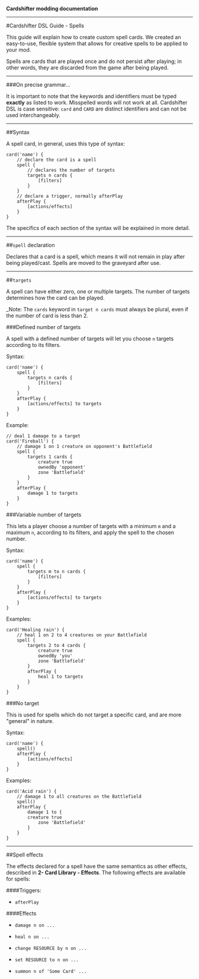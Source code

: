 **Cardshifter modding documentation**

---

#Cardshifter DSL Guide - Spells

This guide will explain how to create custom spell cards. We created an easy-to-use, flexible system that allows for creative spells to be applied to your mod. 

Spells are cards that are played once and do not persist after playing; in other words, they are discarded from the game after being played. 

---

###On precise grammar...

It is important to note that the keywords and identifiers must be typed **exactly** as listed to work. Misspelled words will not work at all. Cardshifter DSL is case sensitive: `card` and `CARD` are distinct identifiers and can not be used interchangeably.

---

##Syntax

A spell card, in general, uses this type of syntax:

    card('name') {
        // declare the card is a spell
        spell {
            // declares the number of targets
            targets n cards {
                [filters]
            }
        }
        // declare a trigger, normally afterPlay
        afterPlay {
            [actions/effects]
        }
    }
    
The specifics of each section of the syntax will be explained in more detail.

---

##`spell` declaration

Declares that a card is a spell, which means it will not remain in play after being played/cast. Spells are moved to the graveyard after use. 

---

##`targets`

A spell can have either zero, one or multiple targets. The number of targets determines how the card can be played.

_Note: The `cards` keyword in `target n cards` must always be plural, even if the number of card is less than 2.

###Defined number of targets

A spell with a defined number of targets will let you choose `n` targets according to its filters.

Syntax:

    card('name') {
        spell {
            targets n cards {
                [filters]
            }
        }
        afterPlay {
            [actions/effects] to targets
        }
    }
    
Example: 

    // deal 1 damage to a target
    card('Fireball') {
        // damage 1 on 1 creature on opponent's Battlefield
        spell {
            targets 1 cards {
                creature true
                ownedBy 'opponent'
                zone 'Battlefield'
            }
        }
        afterPlay {
            damage 1 to targets
        }
    }
    
###Variable number of targets

This lets a player choose a number of targets with a minimum `m` and a maximum `n`, according to its filters, and apply the spell to the chosen number.

Syntax:

    card('name') {
        spell {
            targets m to n cards {
                [filters]
            }
        }
        afterPlay {
            [actions/effects] to targets
        }
    }

Examples:

    card('Healing rain') {
        // heal 1 on 2 to 4 creatures on your Battlefield
        spell {
            targets 2 to 4 cards {
                creature true
                ownedBy 'you'
                zone 'Battlefield'
            }
            afterPlay {
                heal 1 to targets
            }
        }
    }
    
###No target

This is used for spells which do not target a specific card, and are more "general" in nature.

Syntax:

    card('name') {
        spell()
        afterPlay {
            [actions/effects]
        }
    }

Examples:

    card('Acid rain') {
        // damage 1 to all creatures on the Battlefield
        spell()
        afterPlay {
            damage 1 to {
            creature true
                zone 'Battlefield'
            }
        }
    }
    
---

##Spell effects

The effects declared for a spell have the same semantics as other effects, described in **2- Card Library - Effects**. The following effects are available for spells:

####Triggers:

- `afterPlay`

####Effects

- `damage n on ...`

- `heal n on ...`

- `change RESOURCE by n on ...`

- `set RESOURCE to n on ...`

- `summon n of 'Some Card' ...`
